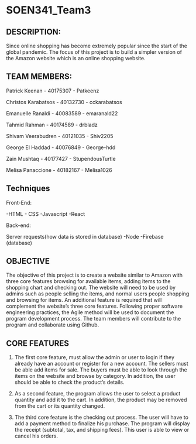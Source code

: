 # SOEN341_Team3

## DESCRIPTION:

Since online shopping has become extremely popular since the start of the global pandemic. The focus of this project is to build a simpler version of the Amazon website which is an online shopping website.

## TEAM MEMBERS:

Patrick Keenan - 40175307 - Patkeenz

Christos Karabatsos - 40132730 - cckarabatsos

Emanuelle Ranaldi - 40083589 - emaranald22

Tahmid Rahman - 40174589 - drbladz

Shivam Veerabudren - 40121035 - Shiv2205

George El Haddad - 40076849 - George-hdd

Zain Mushtaq - 40177427 - StupendousTurtle

Melisa Panaccione - 40182167 - Melisa1026

## Techniques

Front-End:

-HTML - CSS -Javascript -React

Back-end:

Server requests(how data is stored in database)
-Node -Firebase (database)

## OBJECTIVE

The objective of this project is to create a website similar to Amazon with three core features browsing for available items, adding items to the shopping chart and checking out. The website will need to be used by admins such as people selling the items, and normal users people shopping and browsing for items. An additional feature is required that will complement the website’s three core features. Following proper software engineering practices, the Agile method will be used to document the program development process. The team members will contribute to the program and collaborate using Github.

## CORE FEATURES

1. The first core feature, must allow the admin or user to login if they already have an account or register for a new account. The sellers must be able add items for sale. The buyers must be able to look through the items on the website and browse by category. In addition, the user should be able to check the product’s details.

2. As a second feature, the program allows the user to select a product quantity and add it to the cart. In addition, the product may be removed from the cart or its quantity changed.

3. The third core feature is the checking out process. The user will have to add a payment method to finalize his purchase. The program will display the receipt (subtotal, tax, and shipping fees). This user is able to view or cancel his orders.
